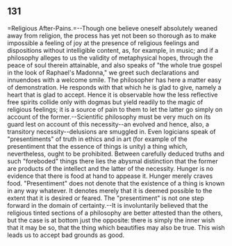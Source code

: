## 131

=Religious After-Pains.=--Though one believe oneself absolutely weaned
away from religion, the process has yet not been so thorough as to make
impossible a feeling of joy at the presence of religious feelings and
dispositions without intelligible content, as, for example, in music;
and if a philosophy alleges to us the validity of metaphysical hopes,
through the peace of soul therein attainable, and also speaks of "the
whole true gospel in the look of Raphael's Madonna," we greet such
declarations and innuendoes with a welcome smile. The philosopher has
here a matter easy of demonstration. He responds with that which he is
glad to give, namely a heart that is glad to accept. Hence it is
observable how the less reflective free spirits collide only with dogmas
but yield readily to the magic of religious feelings; it is a source of
pain to them to let the latter go simply on account of the
former.--Scientific philosophy must be very much on its guard lest on
account of this necessity--an evolved and hence, also, a transitory
necessity--delusions are smuggled in. Even logicians speak of
"presentiments" of truth in ethics and in art (for example of the
presentiment that the essence of things is unity) a thing which,
nevertheless, ought to be prohibited. Between carefully deduced truths
and such "foreboded" things there lies the abysmal distinction that the
former are products of the intellect and the latter of the necessity.
Hunger is no evidence that there is food at hand to appease it. Hunger
merely craves food. "Presentiment" does not denote that the existence of
a thing is known in any way whatever. It denotes merely that it is
deemed possible to the extent that it is desired or feared. The
"presentiment" is not one step forward in the domain of certainty.--It
is involuntarily believed that the religious tinted sections of a
philosophy are better attested than the others, but the case is at
bottom just the opposite: there is simply the inner wish that it may be
so, that the thing which beautifies may also be true. This wish leads us
to accept bad grounds as good.



